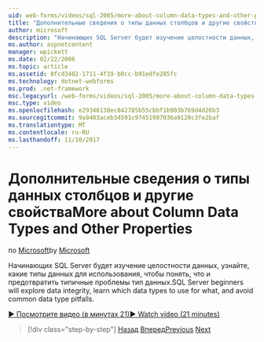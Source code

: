 ```yaml
---
uid: web-forms/videos/sql-2005/more-about-column-data-types-and-other-properties
title: "Дополнительные сведения о типы данных столбцов и другие свойства | Документы Microsoft"
author: microsoft
description: "Начинающих SQL Server будет изучение целостности данных, узнайте, какие типы данных для использования, чтобы понять, что и предотвратить типичные проблемы тип данных."
ms.author: aspnetcontent
manager: wpickett
ms.date: 02/22/2006
ms.topic: article
ms.assetid: 8fcd3402-1711-4f19-b0cc-b91edfe285fc
ms.technology: dotnet-webforms
ms.prod: .net-framework
msc.legacyurl: /web-forms/videos/sql-2005/more-about-column-data-types-and-other-properties
msc.type: video
ms.openlocfilehash: e29346138ec842785b55cbbf1b903b769d4d26b3
ms.sourcegitcommit: 9a9483aceb34591c97451997036a9120c3fe2baf
ms.translationtype: MT
ms.contentlocale: ru-RU
ms.lasthandoff: 11/10/2017
---
```

<a name="more-about-column-data-types-and-other-properties"></a><span data-ttu-id="6a9f7-103">Дополнительные сведения о типы данных столбцов и другие свойства</span><span class="sxs-lookup"><span data-stu-id="6a9f7-103">More about Column Data Types and Other Properties</span></span>
====================
<span data-ttu-id="6a9f7-104">по [Microsoft](https://github.com/microsoft)</span><span class="sxs-lookup"><span data-stu-id="6a9f7-104">by [Microsoft](https://github.com/microsoft)</span></span>

<span data-ttu-id="6a9f7-105">Начинающих SQL Server будет изучение целостности данных, узнайте, какие типы данных для использования, чтобы понять, что и предотвратить типичные проблемы тип данных.</span><span class="sxs-lookup"><span data-stu-id="6a9f7-105">SQL Server beginners will explore data integrity, learn which data types to use for what, and avoid common data type pitfalls.</span></span>

[<span data-ttu-id="6a9f7-106">&#9654; Посмотрите видео (в минутах 21)</span><span class="sxs-lookup"><span data-stu-id="6a9f7-106">&#9654; Watch video (21 minutes)</span></span>](https://channel9.msdn.com/Blogs/ASP-NET-Site-Videos/more-about-column-data-types-and-other-properties)

>[!div class="step-by-step"]
<span data-ttu-id="6a9f7-107">[Назад](understanding-database-tables-and-records.md)
[Вперед](designing-relational-database-tables.md)</span><span class="sxs-lookup"><span data-stu-id="6a9f7-107">[Previous](understanding-database-tables-and-records.md)
[Next](designing-relational-database-tables.md)</span></span>
